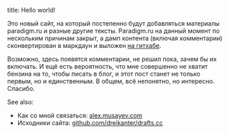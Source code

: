 title: Hello world!

Это новый сайт, на который постепенно будут добавляться материалы paradigm.ru и разные другие тексты. Paradigm.ru на данный момент по нескольким причинам закрыт, а дамп контента (включая комментарии) сконвертирован в маркдаун и выложен [на гитхабе](https://github.com/dreikanter/paradigm.ru).

Возможно, здесь появятся комментарии, не решил пока, зачем бы их включать. И ещё есть вероятность, что мне совершенно не хватит бензина на то, чтобы писать в блог, и этот пост станет не только первым, но и единственным. В общем, всё непонятно, но интересно. Спасибо.

See also:

- Как со мной связаться: [alex.musayev.com](http://alex.musayev.com)
- Исходники сайта: [github.com/dreikanter/drafts.cc](https://github.com/dreikanter/drafts.cc)
